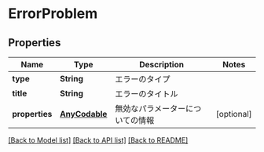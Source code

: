 # ErrorProblem

## Properties
Name | Type | Description | Notes
------------ | ------------- | ------------- | -------------
**type** | **String** | エラーのタイプ | 
**title** | **String** | エラーのタイトル | 
**properties** | [**AnyCodable**](.md) | 無効なパラメーターについての情報 | [optional] 

[[Back to Model list]](../README.md#documentation-for-models) [[Back to API list]](../README.md#documentation-for-api-endpoints) [[Back to README]](../README.md)


